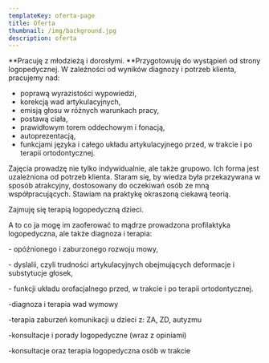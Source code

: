 ```yaml
---
templateKey: oferta-page
title: Oferta
thumbnail: /img/background.jpg
description: oferta
---
```

**Pracuję z młodzieżą i dorosłymi. **Przygotowuję do wystąpień od strony logopedycznej. W zależności od wyników diagnozy i potrzeb klienta, pracujemy nad:

* poprawą wyrazistości wypowiedzi,
* korekcją wad artykulacyjnych,
* emisją głosu w różnych warunkach pracy,
* postawą ciała,
* prawidłowym torem oddechowym i fonacją,
* autoprezentacją,
* funkcjami języka i całego układu artykulacyjnego przed, w trakcie i po terapii ortodontycznej.

Zajęcia prowadzę nie tylko indywidualnie, ale także grupowo. Ich forma jest uzależniona od potrzeb klienta. Staram się, by wiedza była przekazywana w sposób atrakcyjny, dostosowany do oczekiwań osób ze mną współpracujących. Stawiam na praktykę okraszoną ciekawą teorią. 



Zajmuję się terapią logopedyczną dzieci.

A to co ja mogę im zaoferować to mądrze prowadzona profilaktyka logopedyczna, ale także diagnoza i terapia:

\- opóźnionego i zaburzonego rozwoju mowy,

\- dyslalii, czyli trudności artykulacyjnych obejmujących deformacje i substytucje głosek,

\- funkcji układu orofacjalnego przed, w trakcie i po terapii ortodontycznej.

\-diagnoza i terapia wad wymowy

\-terapia zaburzeń komunikacji u dzieci z: ZA, ZD, autyzmu

\-konsultacje i porady logopedyczne (wraz z opiniami)

\-konsultacje oraz terapia logopedyczna osób w trakcie

